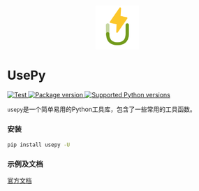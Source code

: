 <div align=center><img src="logo-shadow.svg" width="100" alt="logo"></div>

# UsePy

<a href="https://github.com/mic1on/usepy/actions/workflows/test.yml?query=event%3Apush+branch%3Amain" target="_blank">
    <img src="https://github.com/mic1on/usepy/workflows/test%20suite/badge.svg?branch=main&event=push" alt="Test">
</a>
<a href="https://pypi.org/project/usepy" target="_blank">
    <img src="https://img.shields.io/pypi/v/usepy.svg" alt="Package version">
</a>

<a href="https://pypi.org/project/usepy" target="_blank">
    <img src="https://img.shields.io/pypi/pyversions/usepy.svg" alt="Supported Python versions">
</a>

`usepy`是一个简单易用的Python工具库，包含了一些常用的工具函数。

### 安装

```bash
pip install usepy -U
```

### 示例及文档

[官方文档](https://usepy.code05.com/)
